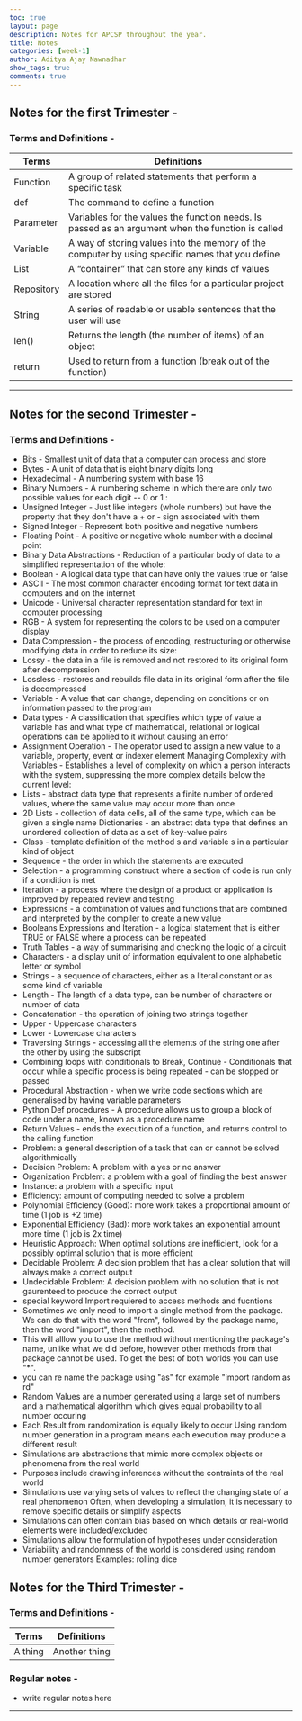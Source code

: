 ```yaml
---
toc: true
layout: page
description: Notes for APCSP throughout the year.
title: Notes
categories: [week-1]
author: Aditya Ajay Nawnadhar
show_tags: true
comments: true
---
```


## Notes for the first Trimester -

### Terms and Definitions -

| Terms | Definitions |
|-|-|
| Function | A group of related statements that perform a specific task |
| def | The command to define a function |
| Parameter| Variables for the values the function needs. Is passed as an argument when the function is called |
| Variable | A way of storing values into the memory of the computer by using specific names that you define |
| List |  A “container” that can store any kinds of values |
| Repository | A location where all the files for a particular project are stored |
| String | A series of readable or usable sentences that the user will use | 
| len() | Returns the length (the number of items) of an object |
| return | Used to return from a function (break out of the function) |



---

## Notes for the second Trimester -

### Terms and Definitions -

- Bits - Smallest unit of data that a computer can process and store
- Bytes - A unit of data that is eight binary digits long
- Hexadecimal - A numbering system with base 16
- Binary Numbers - A numbering scheme in which there are only two possible values for each digit -- 0 or 1 :
- Unsigned Integer - Just like integers (whole numbers) but have the property that they don't have a + or - sign associated with them
- Signed Integer - Represent both positive and negative numbers
- Floating Point - A positive or negative whole number with a decimal point
- Binary Data Abstractions - Reduction of a particular body of data to a simplified representation of the whole:
- Boolean - A logical data type that can have only the values true or false
- ASCII - The most common character encoding format for text data in computers and on the internet
- Unicode - Universal character representation standard for text in computer processing
- RGB - A system for representing the colors to be used on a computer display
- Data Compression - the process of encoding, restructuring or otherwise modifying data in order to reduce its size:
- Lossy - the data in a file is removed and not restored to its original form after decompression
- Lossless - restores and rebuilds file data in its original form after the file is decompressed
- Variable - A value that can change, depending on conditions or on information passed to the program
- Data types - A classification that specifies which type of value a variable has and what type of mathematical, relational or logical operations can be applied to it without causing an error
- Assignment Operation - The operator used to assign a new value to a variable, property, event or indexer element
Managing Complexity with Variables - Establishes a level of complexity on which a person interacts with the system, suppressing the more complex details below the current level:
- Lists - abstract data type that represents a finite number of ordered values, where the same value may occur more than once
- 2D Lists - collection of data cells, all of the same type, which can be given a single name
Dictionaries - an abstract data type that defines an unordered collection of data as a set of key-value pairs
- Class - template definition of the method s and variable s in a particular kind of object
- Sequence - the order in which the statements are executed
- Selection - a programming construct where a section of code is run only if a condition is met
- Iteration - a process where the design of a product or application is improved by repeated review and testing
- Expressions - a combination of values and functions that are combined and interpreted by the compiler to create a new value
- Booleans Expressions and Iteration - a logical statement that is either TRUE or FALSE where a process can be repeated
- Truth Tables - a way of summarising and checking the logic of a circuit
- Characters - a display unit of information equivalent to one alphabetic letter or symbol
- Strings - a sequence of characters, either as a literal constant or as some kind of variable
- Length - The length of a data type, can be number of characters or number of data
- Concatenation - the operation of joining two strings together
- Upper - Uppercase characters
- Lower - Lowercase characters
- Traversing Strings - accessing all the elements of the string one after the other by using the subscript
- Combining loops with conditionals to Break, Continue - Conditionals that occur while a specific process is being repeated - can be stopped or passed
- Procedural Abstraction - when we write code sections which are generalised by having variable parameters
- Python Def procedures - A procedure allows us to group a block of code under a name, known as a procedure name
- Return Values - ends the execution of a function, and returns control to the calling function
- Problem: a general description of a task that can or cannot be solved algorithmically
- Decision Problem: A problem with a yes or no answer
- Organization Problem: a problem with a goal of finding the best answer
- Instance: a problem with a specific input
- Efficiency: amount of computing needed to solve a problem
- Polynomial Efficiency (Good): more work takes a proportional amount of time (1 job is +2 time)
- Exponential Efficiency (Bad): more work takes an exponential amount more time (1 job is 2x time)
- Heuristic Approach: When optimal solutions are inefficient, look for a possibly optimal solution that is more efficient
- Decidable Problem: A decision problem that has a clear solution that will always make a correct output
- Undecidable Problem: A decision problem with no solution that is not gaurenteed to produce the correct output
- special keyword Import requiered to access methods and fucntions
- Sometimes we only need to import a single method from the package. We can do that with the word "from", followed by the package name, then the word "import", then the method. 
- This will alllow you to use the method without mentioning the package's name, unlike what we did before, however other methods from that package cannot be used. To get the best of both worlds you can use "*".
- you can re name the package using "as" for example "import random as rd"
- Random Values are a number generated using a large set of numbers and a mathematical algorithm which gives equal probability to all number occuring
- Each Result from randomization is equally likely to occur Using random number generation in a program means each execution may produce a different result
- Simulations are abstractions that mimic more complex objects or phenomena from the real world
- Purposes include drawing inferences without the contraints of the real world
- Simulations use varying sets of values to reflect the changing state of a real phenomenon
Often, when developing a simulation, it is necessary to remove specific details or simplify aspects
- Simulations can often contain bias based on which details or real-world elements were included/excluded
- Simulations allow the formulation of hypotheses under consideration
- Variability and randomness of the world is considered using random number generators
Examples: rolling dice


## Notes for the Third Trimester -

### Terms and Definitions -

| Terms | Definitions |
|-|-|
| A thing | Another thing |

### Regular notes - 
- write regular notes here

---

